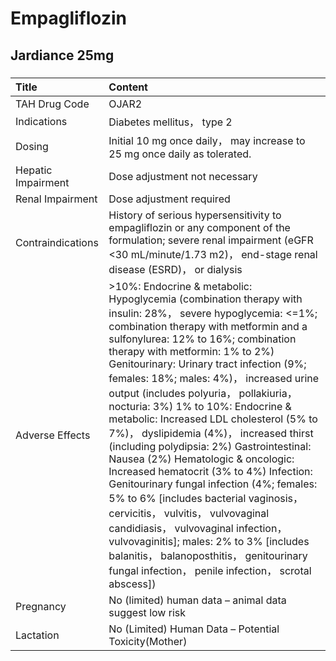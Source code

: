 # Empagliflozin

## Jardiance 25mg

##### 

| Title              | Content                                                                                                                                                                                                                                                                                                                                                                                                                                                                                                                                                                                                                                                                                                                                                                                                                                                                                                                                   |
|:-------------------|:------------------------------------------------------------------------------------------------------------------------------------------------------------------------------------------------------------------------------------------------------------------------------------------------------------------------------------------------------------------------------------------------------------------------------------------------------------------------------------------------------------------------------------------------------------------------------------------------------------------------------------------------------------------------------------------------------------------------------------------------------------------------------------------------------------------------------------------------------------------------------------------------------------------------------------------|
| TAH Drug Code      | OJAR2                                                                                                                                                                                                                                                                                                                                                                                                                                                                                                                                                                                                                                                                                                                                                                                                                                                                                                                                     |
| Indications        | Diabetes mellitus， type 2                                                                                                                                                                                                                                                                                                                                                                                                                                                                                                                                                                                                                                                                                                                                                                                                                                                                                                                |
| Dosing             | Initial 10 mg once daily， may increase to 25 mg once daily as tolerated.                                                                                                                                                                                                                                                                                                                                                                                                                                                                                                                                                                                                                                                                                                                                                                                                                                                                 |
| Hepatic Impairment | Dose adjustment not necessary                                                                                                                                                                                                                                                                                                                                                                                                                                                                                                                                                                                                                                                                                                                                                                                                                                                                                                             |
| Renal Impairment   | Dose adjustment required                                                                                                                                                                                                                                                                                                                                                                                                                                                                                                                                                                                                                                                                                                                                                                                                                                                                                                                  |
| Contraindications  | History of serious hypersensitivity to empagliflozin or any component of the formulation; severe renal impairment (eGFR <30 mL/minute/1.73 m2)， end-stage renal disease (ESRD)， or dialysis                                                                                                                                                                                                                                                                                                                                                                                                                                                                                                                                                                                                                                                                                                                                             |
| Adverse Effects    | >10%: Endocrine & metabolic: Hypoglycemia (combination therapy with insulin: 28%， severe hypoglycemia: <=1%; combination therapy with metformin and a sulfonylurea: 12% to 16%; combination therapy with metformin: 1% to 2%) Genitourinary: Urinary tract infection (9%; females: 18%; males: 4%)， increased urine output (includes polyuria， pollakiuria， nocturia: 3%) 1% to 10%: Endocrine & metabolic: Increased LDL cholesterol (5% to 7%)， dyslipidemia (4%)， increased thirst (including polydipsia: 2%) Gastrointestinal: Nausea (2%) Hematologic & oncologic: Increased hematocrit (3% to 4%) Infection: Genitourinary fungal infection (4%; females: 5% to 6% [includes bacterial vaginosis， cervicitis， vulvitis， vulvovaginal candidiasis， vulvovaginal infection， vulvovaginitis]; males: 2% to 3% [includes balanitis， balanoposthitis， genitourinary fungal infection， penile infection， scrotal abscess]) |
| Pregnancy          | No (limited) human data – animal data suggest low risk                                                                                                                                                                                                                                                                                                                                                                                                                                                                                                                                                                                                                                                                                                                                                                                                                                                                                    |
| Lactation          | No (Limited) Human Data – Potential Toxicity(Mother)                                                                                                                                                                                                                                                                                                                                                                                                                                                                                                                                                                                                                                                                                                                                                                                                                                                                                      |

